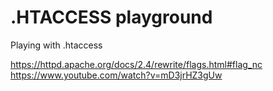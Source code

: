 # .HTACCESS playground

Playing with .htaccess

https://httpd.apache.org/docs/2.4/rewrite/flags.html#flag_nc
https://www.youtube.com/watch?v=mD3jrHZ3gUw